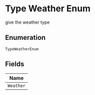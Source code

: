 
# Type Weather Enum

give the weather type

## Enumeration

`TypeWeatherEnum`

## Fields

| Name |
|  --- |
| `Weather` |


